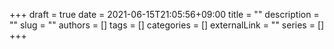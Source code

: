 +++ 
draft = true
date = 2021-06-15T21:05:56+09:00
title = ""
description = ""
slug = ""
authors = []
tags = []
categories = []
externalLink = ""
series = []
+++
